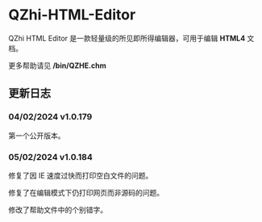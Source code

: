# QZhi-HTML-Editor
QZhi HTML Editor 是一款轻量级的所见即所得编辑器，可用于编辑 **HTML4** 文档。

更多帮助请见 **/bin/QZHE.chm**

## 更新日志

### 04/02/2024 v1.0.179

第一个公开版本。

### 05/02/2024 v1.0.184

修复了因 IE 速度过快而打印空白文件的问题。

修复了在编辑模式下仍打印网页而非源码的问题。

修改了帮助文件中的个别错字。
